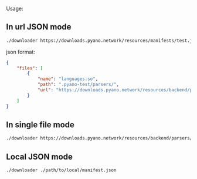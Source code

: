 Usage:

## In url JSON mode

```bash
./downloader https://downloads.pyano.network/resources/manifests/test.json
```

json format:

```json
{
    "files": [
        {
            "name": "languages.so",
            "path": ".pyano-test/parsers/",
            "url": "https://downloads.pyano.network/resources/backend/parsers/languages.so"
        }
    ]
}
```

## In single file mode

```bash
./downloader https://downloads.pyano.network/resources/backend/parsers/languages.so .pyano-test/language.so
```

## Local JSON mode

```bash
./downloader ./path/to/local/manifest.json
```
